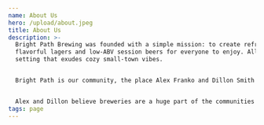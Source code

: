 ```yaml
---
name: About Us
hero: /upload/about.jpeg
title: About Us
description: >-
  Bright Path Brewing was founded with a simple mission: to create refreshing
  flavorful ​​lagers and low-ABV session beers for everyone to enjoy. All in a
  setting that exudes cozy small-town vibes.


  Bright Path is our community, the place Alex Franko and Dillon Smith grew up and have a connection to. Though Alex and Dillon left home to build their careers and hone their craft, ultimately their paths led them back here to their hometown of Jim Thorpe, Pennsylvania. A place they want to put down roots, raise their families, grow their business, and be a part of this community’s bright future. 


  Alex and Dillon believe breweries are a huge part of the communities they operate in and have a vision for creating fresh, easy-drinking beer while hosting local food trucks and events for the community to connect with. After years of planning, our doors are open and we invite you to stop by our to let us pour you a liter.
tags: page
---
```

